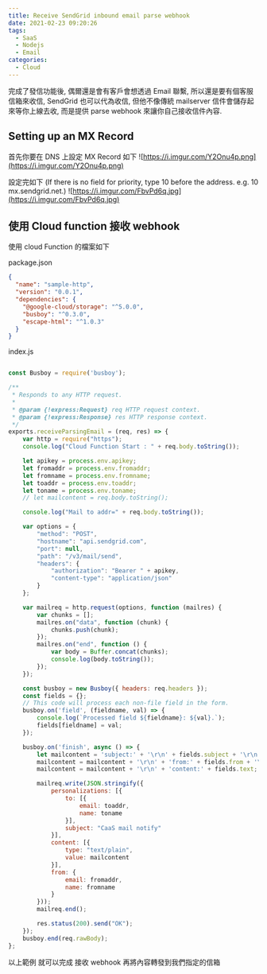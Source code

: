 ```yaml
---
title: Receive SendGrid inbound email parse webhook
date: 2021-02-23 09:20:26
tags:
  - SaaS
  - Nodejs
  - Email
categories:
  - Cloud
---
```


完成了發信功能後, 偶爾還是會有客戶會想透過 Email 聯繫, 所以還是要有個客服信箱來收信, SendGrid 也可以代為收信, 但他不像傳統 mailserver 信件會儲存起來等你上線去收, 而是提供 parse webhook 來讓你自己接收信件內容.

<!--more-->

## Setting up an MX Record
首先你要在 DNS 上設定 MX Record 如下
![https://i.imgur.com/Y2Onu4p.png](https://i.imgur.com/Y2Onu4p.png)

設定完如下 (If there is no field for priority, type 10 before the address. e.g. 10 mx.sendgrid.net.)
![https://i.imgur.com/FbvPd6q.jpg](https://i.imgur.com/FbvPd6q.jpg)

## 使用 Cloud function 接收 webhook
使用 cloud Function 的檔案如下  

package.json
``` json
{
  "name": "sample-http",
  "version": "0.0.1",
  "dependencies": {
    "@google-cloud/storage": "^5.0.0",
    "busboy": "^0.3.0",
    "escape-html": "^1.0.3"
  }
}
```

index.js
``` js

const Busboy = require('busboy');

/**
 * Responds to any HTTP request.
 *
 * @param {!express:Request} req HTTP request context.
 * @param {!express:Response} res HTTP response context.
 */
exports.receiveParsingEmail = (req, res) => {
    var http = require("https");
    console.log("Cloud Function Start : " + req.body.toString());

    let apikey = process.env.apikey;
    let fromaddr = process.env.fromaddr;
    let fromname = process.env.fromname;
    let toaddr = process.env.toaddr;
    let toname = process.env.toname;
    // let mailcontent = req.body.toString();

    console.log("Mail to addr=" + req.body.toString());

    var options = {
        "method": "POST",
        "hostname": "api.sendgrid.com",
        "port": null,
        "path": "/v3/mail/send",
        "headers": {
            "authorization": "Bearer " + apikey,
            "content-type": "application/json"
        }
    };

    var mailreq = http.request(options, function (mailres) {
        var chunks = [];
        mailres.on("data", function (chunk) {
            chunks.push(chunk);
        });
        mailres.on("end", function () {
            var body = Buffer.concat(chunks);
            console.log(body.toString());
        });
    });

    const busboy = new Busboy({ headers: req.headers });
    const fields = {};
    // This code will process each non-file field in the form.
    busboy.on('field', (fieldname, val) => {
        console.log(`Processed field ${fieldname}: ${val}.`);
        fields[fieldname] = val;
    });

    busboy.on('finish', async () => {
        let mailcontent = 'subject:' + '\r\n' + fields.subject + '\r\n';
        mailcontent = mailcontent + '\r\n' + 'from:' + fields.from + '\r\n';
        mailcontent = mailcontent + '\r\n' + 'content:' + fields.text;

        mailreq.write(JSON.stringify({
            personalizations: [{
                to: [{
                    email: toaddr,
                    name: toname
                }],
                subject: "CaaS mail notify"
            }],
            content: [{
                type: "text/plain",
                value: mailcontent
            }],
            from: {
                email: fromaddr,
                name: fromname
            }
        }));
        mailreq.end();

        res.status(200).send("OK");
    });
    busboy.end(req.rawBody);
};
```

以上範例 就可以完成 接收 webhook 再將內容轉發到我們指定的信箱







